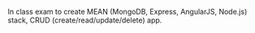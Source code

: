 In class exam to create MEAN (MongoDB, Express, AngularJS, Node.js) stack, CRUD (create/read/update/delete) app. 